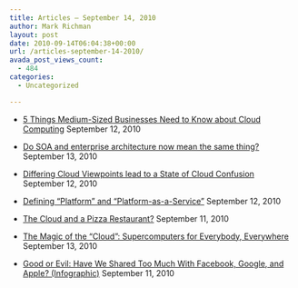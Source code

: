 ```yaml
---
title: Articles – September 14, 2010
author: Mark Richman
layout: post
date: 2010-09-14T06:04:38+00:00
url: /articles-september-14-2010/
avada_post_views_count:
  - 484
categories:
  - Uncategorized

---
```

  * [5 Things Medium-Sized Businesses Need to Know about Cloud Computing][1]
September 12, 2010 

  * [Do SOA and enterprise architecture now mean the same thing?][2]
September 13, 2010 

  * [Differing Cloud Viewpoints lead to a State of Cloud Confusion][3]
September 12, 2010 

  * [Defining &#8220;Platform&#8221; and &#8220;Platform-as-a-Service&#8221;][4]
September 12, 2010 

  * [The Cloud and a Pizza Restaurant?][5]
September 11, 2010 

  * [The Magic of the “Cloud”: Supercomputers for Everybody, Everywhere][6]
September 13, 2010 

  * [Good or Evil: Have We Shared Too Much With Facebook, Google, and Apple? (Infographic)][7]
September 11, 2010 </ul>

 [1]: http://feeds.dabcc.com/~r/AllArticles/~3/sx3aQAEk73U/article.aspx
 [2]: http://www.zdnet.com/blog/service-oriented/do-soa-and-enterprise-architecture-now-mean-the-same-thing/5693
 [3]: http://blog.mccrory.me/2010/09/12/differing-cloud-viewpoints-lead-to-a-state-of-cloud-confusion/
 [4]: http://feedproxy.google.com/~r/readwritecloud/~3/FLVLLaf9xrQ/defining-platform-and-platform.php
 [5]: http://blog.bluelock.com/blog/bluelock/0/0/the-cloud-and-a-pizza-restaurant
 [6]: http://www.cloudcomputingleaders.net/cloud-computing/the-magic-of-the-cloud-supercomputers-for-everybody-everywhere/
 [7]: http://www.ricespoonandfork.com/2010/09/11/good-or-evil-have-we-shared-too-much-with-facebook-google-and-apple-infographic/